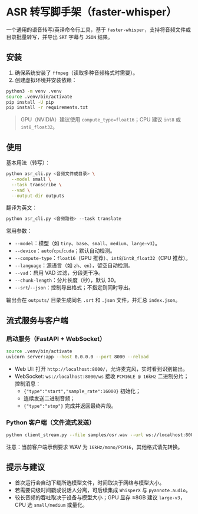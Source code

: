 # ASR 转写脚手架（faster-whisper）

一个通用的语音转写/英译命令行工具，基于 `faster-whisper`，支持将音频文件或目录批量转写，并导出 `SRT` 字幕与 `JSON` 结果。

## 安装

1. 确保系统安装了 `ffmpeg`（读取多种音频格式时需要）。
2. 创建虚拟环境并安装依赖：

```bash
python3 -m venv .venv
source .venv/bin/activate
pip install -U pip
pip install -r requirements.txt
```

> GPU（NVIDIA）建议使用 `compute_type=float16`；CPU 建议 `int8` 或 `int8_float32`。

## 使用

基本用法（转写）：

```bash
python asr_cli.py <音频文件或目录> \
  --model small \
  --task transcribe \
  --vad \
  --output-dir outputs
```

翻译为英文：

```bash
python asr_cli.py <音频路径> --task translate
```

常用参数：
- `--model`：模型（如 `tiny`、`base`、`small`、`medium`、`large-v3`）。
- `--device`：`auto`/`cpu`/`cuda`；默认自动检测。
- `--compute-type`：`float16`（GPU 推荐）、`int8`/`int8_float32`（CPU 推荐）。
- `--language`：源语言（如 `zh`、`en`），留空自动检测。
- `--vad`：启用 VAD 过滤，分段更干净。
- `--chunk-length`：分片长度（秒），默认 30。
- `--srt`/`--json`：控制导出格式；不指定则同时导出。

输出会在 `outputs/` 目录生成同名 `.srt` 和 `.json` 文件，并汇总 `index.json`。

## 流式服务与客户端

### 启动服务（FastAPI + WebSocket）

```bash
source .venv/bin/activate
uvicorn server:app --host 0.0.0.0 --port 8000 --reload
```

- Web UI: 打开 `http://localhost:8000/`，允许麦克风，实时看到识别输出。
- WebSocket: `ws://localhost:8000/ws` 接收 `PCM16LE @ 16kHz` 二进制分片；控制消息：
  - `{"type":"start","sample_rate":16000}` 初始化；
  - 连续发送二进制音频；
  - `{"type":"stop"}` 完成并返回最终片段。

### Python 客户端（文件流式发送）

```bash
python client_stream.py --file samples/osr.wav --url ws://localhost:8000/ws --chunk-ms 200
```

注意：当前客户端示例要求 WAV 为 `16kHz/mono/PCM16`，其他格式请先转换。

## 提示与建议

- 首次运行会自动下载所选模型文件，时间取决于网络与模型大小。
- 若需要词级时间戳或说话人分离，可后续集成 `WhisperX` 与 `pyannote.audio`。
- 较长音频的吞吐取决于设备与模型大小；GPU 显存 ≥8GB 建议 `large-v3`，CPU 选 `small/medium` 或量化。